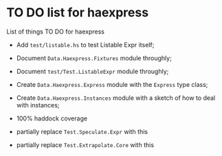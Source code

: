 TO DO list for haexpress
========================

List of things TO DO for haexpress

* Add `test/listable.hs` to test Listable Expr itself;

* Document `Data.Haexpress.Fixtures` module throughly;

* Document `test/Test.ListableExpr` module throughly;

* Create `Data.Haexpress.Express` module with the `Express` type class;

* Create `Data.Haexpress.Instances` module with a sketch of how to deal with instances;

* 100% haddock coverage

* partially replace `Test.Speculate.Expr` with this

* partially replace `Test.Extrapolate.Core` with this
